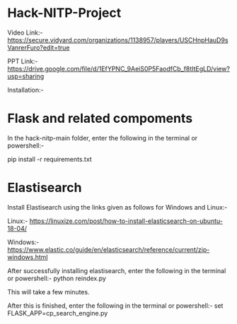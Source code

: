 # Hack-NITP-Project

Video Link:-https://secure.vidyard.com/organizations/1138957/players/USCHnpHauD9sVanrerFuro?edit=true

PPT Link:-https://drive.google.com/file/d/1EfYPNC_9AeiS0P5FaodfCb_f8tItEgLD/view?usp=sharing




Installation:-

# Flask and related compoments

In the hack-nitp-main folder, enter the following in the terminal or powershell:-

pip install -r requirements.txt



# Elastisearch

Install Elastisearch using the links given as follows for Windows and Linux:-

Linux:-
https://linuxize.com/post/how-to-install-elasticsearch-on-ubuntu-18-04/

Windows:-
https://www.elastic.co/guide/en/elasticsearch/reference/current/zip-windows.html

After successfully installing elastisearch, enter the following in the terminal or powershell:-
python reindex.py

This will take a few minutes.

After this is finished, enter the following in the terminal or powershell:-
set FLASK_APP=cp_search_engine.py






